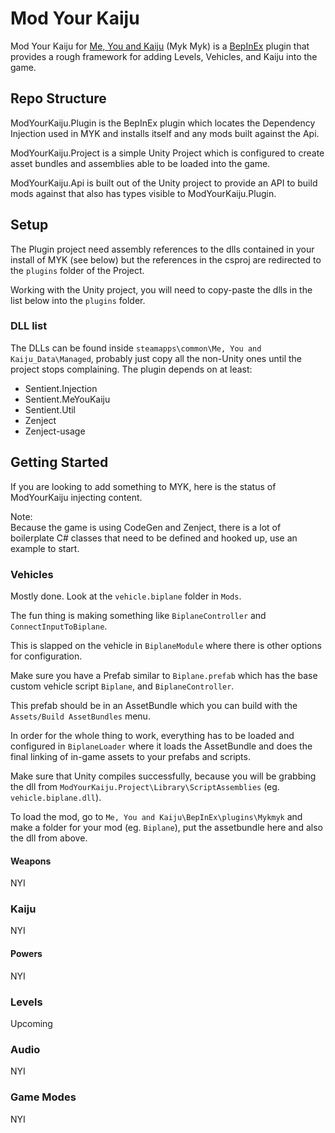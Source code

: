 # Mod Your Kaiju

Mod Your Kaiju for [Me, You and Kaiju](https://store.steampowered.com/app/3092200/Me_You_and_Kaiju/) (Myk Myk) is a [BepInEx](https://github.com/BepInEx/BepInEx) plugin that provides a rough framework for adding Levels, Vehicles, and Kaiju into the game.

## Repo Structure

ModYourKaiju.Plugin is the BepInEx plugin which locates the Dependency Injection used in MYK and installs itself and any mods built against the Api.

ModYourKaiju.Project is a simple Unity Project which is configured to create asset bundles and assemblies able to be loaded into the game.

ModYourKaiju.Api is built out of the Unity project to provide an API to build mods against that also has types visible to ModYourKaiju.Plugin.


## Setup

The Plugin project need assembly references to the dlls contained in your install of MYK (see below) but the references in the csproj are redirected to the `plugins` folder of the Project.

Working with the Unity project, you will need to copy-paste the dlls in the list below into the `plugins` folder. 

### DLL list

The DLLs can be found inside `steamapps\common\Me, You and Kaiju_Data\Managed`, probably just copy all the non-Unity ones until the project stops complaining. The plugin depends on at least:

- Sentient.Injection
- Sentient.MeYouKaiju
- Sentient.Util
- Zenject
- Zenject-usage

## Getting Started

If you are looking to add something to MYK, here is the status of ModYourKaiju injecting content.

Note:  
Because the game is using CodeGen and Zenject, there is a lot of boilerplate C# classes that need to be defined and hooked up, use an example to start.

### Vehicles

Mostly done. Look at the `vehicle.biplane` folder in `Mods`.

The fun thing is making something like `BiplaneController` and `ConnectInputToBiplane`.

This is slapped on the vehicle in `BiplaneModule` where there is other options for configuration.

Make sure you have a Prefab similar to `Biplane.prefab` which has the base custom vehicle script `Biplane`, and `BiplaneController`.

This prefab should be in an AssetBundle which you can build with the `Assets/Build AssetBundles` menu.

In order for the whole thing to work, everything has to be loaded and configured in `BiplaneLoader` where it loads the AssetBundle and does the final linking of in-game assets to your prefabs and scripts.

Make sure that Unity compiles successfully, because you will be grabbing the dll from `ModYourKaiju.Project\Library\ScriptAssemblies` (eg. `vehicle.biplane.dll`).

To load the mod, go to `Me, You and Kaiju\BepInEx\plugins\Mykmyk` and make a folder for your mod (eg. `Biplane`), put the assetbundle here and also the dll from above.

#### Weapons

NYI

### Kaiju

NYI

#### Powers

NYI

### Levels

Upcoming

### Audio

NYI

### Game Modes

NYI